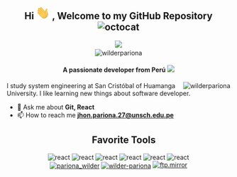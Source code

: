<!-- header -->
<h2 align="center">
  Hi
  <img src="https://raw.githubusercontent.com/jhonPariona/images/master/ProfileReadme/Hi.gif" alt="hello" height="30"/>
  , Welcome to my GitHub Repository
  <img src="https://camo.githubusercontent.com/e15e75521862be103c834df436a8f9e075c945e5/68747470733a2f2f6d656469612e67697068792e636f6d2f6d656469612f6475334a336358797a686a3735494f6776412f67697068792e676966" alt="octocat" height="30"/>
</h2>
<!-- gif -->
<div align="center">
  <img src="https://raw.githubusercontent.com/jhonPariona/images/master/ProfileReadme/ezgif.com-gif-maker.gif"/>
</div>
<!-- badges -->
<div align="center">
  <img src="https://komarev.com/ghpvc/?username=wilderpariona" alt="wilderpariona" />
</div>
<!-- presentation -->
<h4 align="center">A passionate developer from Perú  <img src="https://cultofthepartyparrot.com/flags/hd/peruparrot.gif" height="30"/> </h3>
<!-- description -->
<img align="right" src="https://github-readme-stats.vercel.app/api?username=wilderpariona&show_icons=true&hide_border=true" alt="wilderpariona"/>

I study system engineering at San Cristóbal of Huamanga University.
I like learning new things about software developer.

- 💬 Ask me about **Git, React**
- 📫 How to reach me **jhon.pariona.27@unsch.edu.pe**
  <!-- favorite tools -->
  <h2 align="center">Favorite Tools</h3>

<div align="center">
  <img src="https://cdn.dribbble.com/users/270616/screenshots/4884916/2018-07-28_21_11_02.gif" alt="react"   height="100"/>
  <img src="https://camo.githubusercontent.com/5a854f8dc065b628da0dd42fd83eddaf07e75027/68747470733a2f2f692e67697068792e636f6d2f6d656469612f654e41736a4f353574506267616f72376d612f323030772e77656270" alt="react"   height="100"/>
  <img src="https://camo.githubusercontent.com/9a5abb6694acc0a7c27c79f6846a90ea8117a369/68747470733a2f2f6d65646961332e67697068792e636f6d2f6d656469612f6b64466338667562675333316238447356752f67697068792e77656270" alt="react"   height="100"/>
  <img src="https://miro.medium.com/max/535/1*JGcKFmzk_K1zweGMBQaJQg.png" alt="react"  height="100"/>
  <img src="http://daphnisys.com/images/react_native1.gif" alt="react"   height="100"/>
  <img src="https://roszkowski.dev/images/2020-05-04/Flutter-logo-animation-v1-2.gif" alt="react"  height="100"/>
</div>

<div align="center">
  <a href="https://twitter.com/pariona_wilder" target="blank"><img align="center" src="https://cdn.jsdelivr.net/npm/simple-icons@3.0.1/icons/twitter.svg" alt="pariona_wilder" height="20" width="20" /></a>
  <a href="https://linkedin.com/in/wilder-pariona" target="blank"><img align="center" src="https://cdn.jsdelivr.net/npm/simple-icons@3.0.1/icons/linkedin.svg" alt="wilder-pariona" height="20" width="20" /></a>
  <a href="https://fb.com/pariona.wilder" target="blank"><img src="https://cdn.jsdelivr.net/npm/simple-icons@3.0.1/icons/facebook.svg" alt="ftp.mirror" height="20" /></a>
</div>
